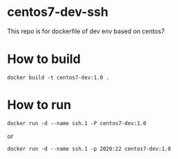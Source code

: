# centos7-dev-ssh
This repo is for dockerfile of dev env based on centos7

# How to build
```
docker build -t centos7-dev:1.0 .
```

# How to run
```
docker run -d --name ssh.1 -P centos7-dev:1.0
```
or
```
docker run -d --name ssh.1 -p 2020:22 centos7-dev:1.0
```
